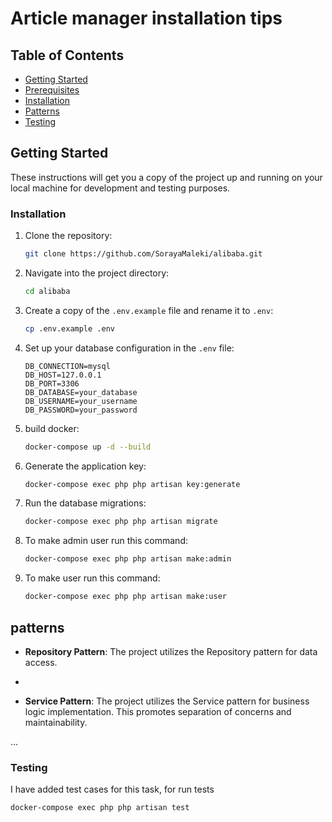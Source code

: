 # Article manager installation tips

## Table of Contents

- [Getting Started](#getting-started)
- [Prerequisites](#prerequisites)
- [Installation](#installation)
- [Patterns](#patterns)
- [Testing](#testing)

## Getting Started

These instructions will get you a copy of the project up and running on your local machine for development and testing
purposes.

### Installation

1. Clone the repository:

    ```bash
    git clone https://github.com/SorayaMaleki/alibaba.git
    ```

2. Navigate into the project directory:

    ```bash
    cd alibaba
    ```

3. Create a copy of the `.env.example` file and rename it to `.env`:

    ```bash
    cp .env.example .env
    ```


6. Set up your database configuration in the `.env` file:

    ```env
    DB_CONNECTION=mysql
    DB_HOST=127.0.0.1
    DB_PORT=3306
    DB_DATABASE=your_database
    DB_USERNAME=your_username
    DB_PASSWORD=your_password
    ```
4. build docker:

    ```bash
    docker-compose up -d --build
    ```
   
5. Generate the application key:

    ```bash
    docker-compose exec php php artisan key:generate
    ```
7. Run the database migrations:

    ```bash
    docker-compose exec php php artisan migrate
    ```
8. To make admin user run this command:

    ```bash
    docker-compose exec php php artisan make:admin
    ```

8. To make user run this command:

    ```bash
    docker-compose exec php php artisan make:user
    ```
## patterns
- **Repository Pattern**: The project utilizes the Repository pattern for data access.
-

- **Service Pattern**: The project utilizes the Service pattern for business logic implementation. This promotes
  separation of concerns and maintainability.

...

### Testing

I have added test cases for this task, for run tests
```bash
docker-compose exec php php artisan test
```
